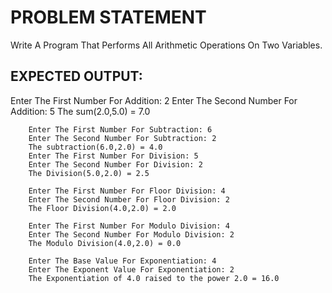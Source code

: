 # PROBLEM STATEMENT

Write A Program That Performs All Arithmetic Operations On Two Variables.

## EXPECTED OUTPUT: 
 Enter The First Number For Addition: 2
        Enter The Second Number For Addition: 5
        The sum(2.0,5.0) = 7.0

        Enter The First Number For Subtraction: 6
        Enter The Second Number For Subtraction: 2
        The subtraction(6.0,2.0) = 4.0
        Enter The First Number For Division: 5
        Enter The Second Number For Division: 2
        The Division(5.0,2.0) = 2.5

        Enter The First Number For Floor Division: 4
        Enter The Second Number For Floor Division: 2
        The Floor Division(4.0,2.0) = 2.0

        Enter The First Number For Modulo Division: 4
        Enter The Second Number For Modulo Division: 2
        The Modulo Division(4.0,2.0) = 0.0

        Enter The Base Value For Exponentiation: 4
        Enter The Exponent Value For Exponentiation: 2
        The Exponentiation of 4.0 raised to the power 2.0 = 16.0
